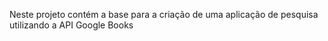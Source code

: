 Neste projeto contém a base para a criação de uma aplicação de pesquisa utilizando a API Google Books
